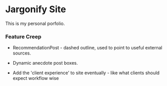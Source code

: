 # Jargonify Site

This is my personal porfolio.

### Feature Creep

- RecommendationPost - dashed outline, used to point to useful external sources.
- Dynamic anecdote post boxes.

- Add the 'client experience' to site eventually - like what clients should expect workflow wise